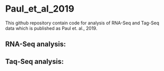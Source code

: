 # Paul_et_al_2019
This github repository contain code for analysis of RNA-Seq and Tag-Seq data which is published as Paul et. al., 2019.

## RNA-Seq analysis:

## Taq-Seq analysis:
